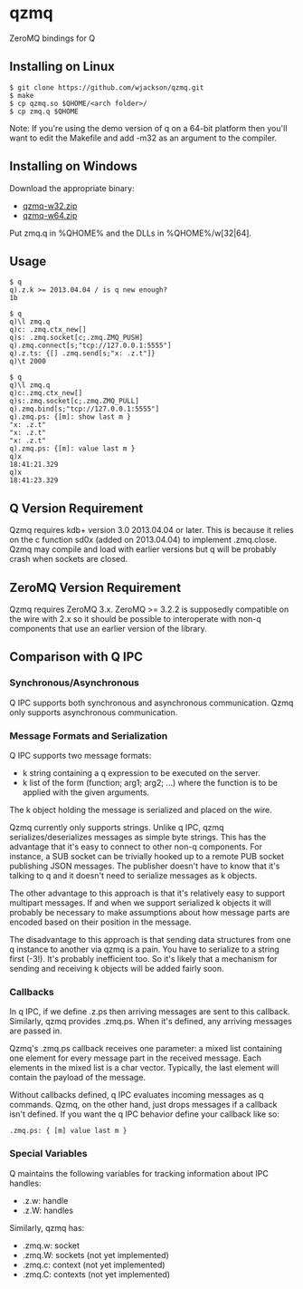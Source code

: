 # qzmq

ZeroMQ bindings for Q

## Installing on Linux

```
$ git clone https://github.com/wjackson/qzmq.git
$ make
$ cp qzmq.so $QHOME/<arch folder>/
$ cp zmq.q $QHOME
```

Note: If you're using the demo version of q on a 64-bit platform then you'll
want to edit the Makefile and add -m32 as an argument to the compiler.

## Installing on Windows

Download the appropriate binary:

* [qzmq-w32.zip](http://qzmq.s3-website-us-east-1.amazonaws.com/qzmq-w32.zip)
* [qzmq-w64.zip](http://qzmq.s3-website-us-east-1.amazonaws.com/qzmq-w64.zip)

Put zmq.q in %QHOME% and the DLLs in %QHOME%/w[32|64].

## Usage

```
$ q
q).z.k >= 2013.04.04 / is q new enough?
1b

$ q
q)\l zmq.q
q)c: .zmq.ctx_new[]
q)s: .zmq.socket[c;.zmq.ZMQ_PUSH]
q).zmq.connect[s;"tcp://127.0.0.1:5555"]
q).z.ts: {[] .zmq.send[s;"x: .z.t"]}
q)\t 2000

$ q
q)\l zmq.q
q)c:.zmq.ctx_new[]
q)s:.zmq.socket[c;.zmq.ZMQ_PULL]
q).zmq.bind[s;"tcp://127.0.0.1:5555"]
q).zmq.ps: {[m]: show last m }
"x: .z.t"
"x: .z.t"
"x: .z.t"
q).zmq.ps: {[m]: value last m }
q)x
18:41:21.329
q)x
18:41:23.329
```

## Q Version Requirement

Qzmq requires kdb+ version 3.0 2013.04.04 or later. This is because it relies
on the c function sd0x (added on 2013.04.04) to implement .zmq.close. Qzmq may
compile and load with earlier versions but q will be probably crash when
sockets are closed.

## ZeroMQ Version Requirement

Qzmq requires ZeroMQ 3.x. ZeroMQ >= 3.2.2 is supposedly compatible on the wire
with 2.x so it should be possible to interoperate with non-q components that
use an earlier version of the library.

## Comparison with Q IPC

### Synchronous/Asynchronous

Q IPC supports both synchronous and asynchronous communication. Qzmq only
supports asynchronous communication.

### Message Formats and Serialization

Q IPC supports two message formats:

* k string containing a q expression to be executed on the server.
* k list of the form (function; arg1; arg2; ...) where the function is to be
  applied with the given arguments.

The k object holding the message is serialized and placed on the wire.

Qzmq currently only supports strings.  Unlike q IPC, qzmq
serializes/deserializes messages as simple byte strings. This has the
advantage that it's easy to connect to other non-q components. For instance, a
SUB socket can be trivially hooked up to a remote PUB socket publishing JSON
messages. The publisher doesn't have to know that it's talking to q and it
doesn't need to serialize messages as k objects.

The other advantage to this approach is that it's relatively easy to support
multipart messages. If and when we support serialized k objects it will
probably be necessary to make assumptions about how message parts are encoded
based on their position in the message.

The disadvantage to this approach is that sending data structures from one q
instance to another via qzmq is a pain. You have to serialize to a string
first (-3!). It's probably inefficient too. So it's likely that a mechanism
for sending and receiving k objects will be added fairly soon.

### Callbacks

In q IPC, if we define .z.ps then arriving messages are sent to this callback.
Similarly, qzmq provides .zmq.ps. When it's defined, any arriving messages are
passed in.

Qzmq's .zmq.ps callback receives one parameter: a mixed list containing one
element for every message part in the received message. Each elements in the
mixed list is a char vector. Typically, the last element will contain the
payload of the message.

Without callbacks defined, q IPC evaluates incoming messages as q commands.
Qzmq, on the other hand, just drops messages if a callback isn't defined. If
you want the q IPC behavior define your callback like so:

```
.zmq.ps: { [m] value last m }
```

### Special Variables

Q maintains the following variables for tracking information about IPC
handles:

* .z.w: handle
* .z.W: handles

Similarly, qzmq has:

* .zmq.w: socket
* .zmq.W: sockets  (not yet implemented)
* .zmq.c: context  (not yet implemented)
* .zmq.C: contexts (not yet implemented)

